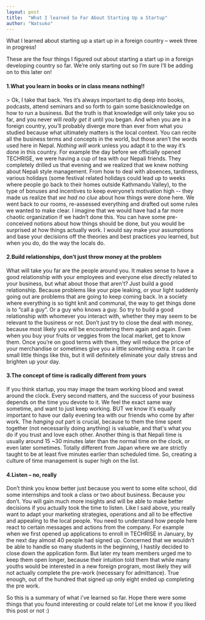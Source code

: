 ```yaml
---
layout: post
title:  "What I learned So Far About Starting Up a Startup"
author: "Natsuko"
---
```



What I learned about starting up a start up in a foreign country – week three in progress!

These are the four things I figured out about starting a start up in a foreign developing country so far. We’re only starting out so I’m sure I’ll be adding on to this later on!

<h4>1.What you learn in books or in class means nothing!!</h4>>
Ok, I take that back. Yes it’s always important to dig deep into books, podcasts, attend seminars and so forth to gain some basicknowledge on how to run a business. But the truth is that knowledge will only take you so far, and you never will <i>really get it</i> until you began. And when you are in a foreign country, you’ll probably diverge more than ever from what you studied because what ultimately matters is the local context. You can recite all the business terms and concepts in the world, but those aren’t the words used here in Nepal. <i>Nothing will work</i> unless you adapt it to the way it’s done in this country. 
For example the day before we officially opened TECHRISE, we were having a cup of tea with our Nepali friends. They completely drilled us that evening and we realized that we knew nothing about Nepali style management. From how to deal with absences, tardiness, various holidays (some festival related holidays could lead up to weeks where people go back to their homes outside Kathmandu Valley), to the type of bonuses and incentives to keep everyone’s motivation high -- they made us realize that <i>we had no clue</i> about how things were done here. We went back to our rooms, re-assessed everything and drafted out some rules we wanted to make clear. I imagine that we would have had a far more chaotic organization if we hadn’t done this. You can have some pre-conceived notions about how things should be done, but you would be surprised at how things actually work. I would say make your assumptions and base your decisions off the theories and best practices you learned, but when you do, do the way the locals do. 

<h4>2.Build relationships, don’t just throw money at the problem</h4>
What will take you far are the people around you. It makes sense to have a good relationship with your employees and everyone else directly related to your business, but what about those that aren't? Just build a good relationship. Because problems like your pipe leaking, or your light suddenly going out are problems that are going to keep coming back. In a society where everything is so tight knit and communal, the way to get things done is to “call a guy”. Or a guy who knows a guy. So try to build a good relationship with whomever you interact with, whether they may seem to be relevant to the business or not. Don’t just try to close the deal with money, because most likely you will be encountering them again and again. Even when you buy your fruits or veggies from the local market, get to know them. Once you’re on good terms with them, they will reduce the price of your merchandise or sometimes give you a little something extra. It can be small little things like this, but it will definitely eliminate your daily stress and brighten up your day. 

<h4>3.The concept of time is radically different from yours</h4>
If you think startup, you may image the team working blood and sweat around the clock. Every second matters, and the success of your business depends on the time you devote to it. We feel the exact same way sometime, and want to just keep working. BUT we know it’s equally important to have our daily evening tea with our friends who come by after work. The <i>hanging out</i> part is crucial, because to them the time spent together (not necessarily doing anything) is valuable, and that's what you do if you trust and love each other. Another thing is that Nepali time is usually around 15 ~30 minutes later than the normal time on the clock, or even later sometimes. Totally different from Japan where we are strictly taught to be at least five minutes earlier than scheduled time. So, creating a culture of time management is super high on the list. 

<h4>4.Listen – no, really</h4>
Don’t think you know better just because you went to some elite school, did some internships and took a class or two about business. Because you don’t. You will gain much more insights and will be able to make better decisions if you actually took the time to listen. Like I said above, you really want to adapt your marketing strategies, operations and all to be effective and appealing to the local people. You need to understand how people here react to certain messages and actions from the company. For example when we first opened up applications to enroll in TECHRISE in January, by the next day almost 40 people had signed up. Concerned that we wouldn’t be able to handle so many students in the beginning, I hastily decided to close down the application form. But later my team members urged me to keep them open longer, because their intuition told them that while many youths would be interested in a new foreign program, most likely they will not actually complete the pre-work (necessary for admittance). True enough, out of the hundred that signed up only eight ended up completing the pre work. 


So this is a summary of what i've learned so far. Hope there were some things that you found interesting or could relate to! Let me know if you liked this post or not :)





